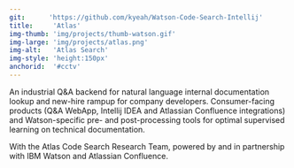```yaml
---
git:      'https://github.com/kyeah/Watson-Code-Search-Intellij'
title:     'Atlas'
img-thumb: 'img/projects/thumb-watson.gif'
img-large: 'img/projects/atlas.png'
img-alt:   'Atlas Search'
img-style: 'height:150px'
anchorid:  '#cctv'
---
```


An industrial Q&A backend for natural language internal documentation lookup and new-hire rampup for company developers. Consumer-facing products (Q&A WebApp, Intellij IDEA and Atlassian Confluence integrations) and Watson-specific pre- and post-processing tools for optimal supervised learning on technical documentation.


<p-dark>With the Atlas Code Search Research Team, powered by and in partnership with IBM Watson and Atlassian Confluence.</p-dark>

